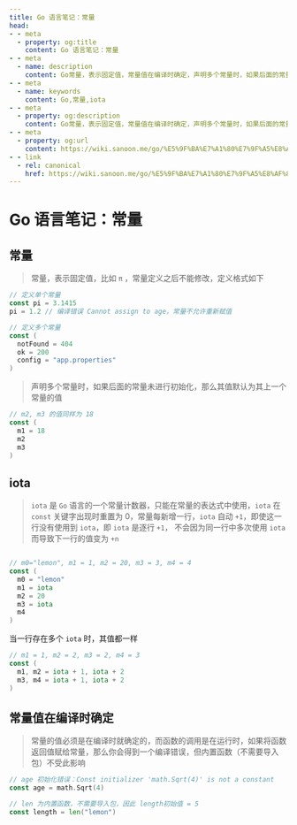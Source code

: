 ```yaml
---
title: Go 语言笔记：常量
head:
- - meta
  - property: og:title
    content: Go 语言笔记：常量
- - meta
  - name: description
    content: Go常量，表示固定值，常量值在编译时确定，声明多个常量时，如果后面的常量未进行初始化，那么其值默认为其上一个常量的值
- - meta
  - name: keywords
    content: Go,常量,iota
- - meta
  - property: og:description
    content: Go常量，表示固定值，常量值在编译时确定，声明多个常量时，如果后面的常量未进行初始化，那么其值默认为其上一个常量的值
- - meta
  - property: og:url
    content: https://wiki.sanoon.me/go/%E5%9F%BA%E7%A1%80%E7%9F%A5%E8%AF%86/%E5%B8%B8%E9%87%8F
- - link
  - rel: canonical
    href: https://wiki.sanoon.me/go/%E5%9F%BA%E7%A1%80%E7%9F%A5%E8%AF%86/%E5%B8%B8%E9%87%8F
---
```


# Go 语言笔记：常量

## 常量

> 常量，表示固定值，比如 `π` ，常量定义之后不能修改，定义格式如下

```go
// 定义单个常量
const pi = 3.1415
pi = 1.2 // 编译错误 Cannot assign to age，常量不允许重新赋值

// 定义多个常量
const (
  notFound = 404
  ok = 200
  config = "app.properties"
)
```

> 声明多个常量时，如果后面的常量未进行初始化，那么其值默认为其上一个常量的值

```go
// m2, m3 的值同样为 18
const (
  m1 = 18
  m2
  m3
)
```

  

## iota

> `iota` 是 `Go` 语言的一个常量计数器，只能在常量的表达式中使用，`iota` 在 `const` 关键字出现时重置为 0，常量每新增一行，`iota` 自动 `+1`，即使这一行没有使用到 `iota`，即 `iota` 是逐行 `+1`， 不会因为同一行中多次使用 `iota` 而导致下一行的值变为 `+n`

```go

// m0="lemon", m1 = 1, m2 = 20, m3 = 3, m4 = 4
const (
  m0 = "lemon"
  m1 = iota
  m2 = 20
  m3 = iota
  m4
)
```

当一行存在多个 `iota` 时，其值都一样

```go
// m1 = 1, m2 = 2, m3 = 2, m4 = 3
const (
  m1, m2 = iota + 1, iota + 2
  m3, m4 = iota + 1, iota + 2
)
```

  

## 常量值在编译时确定

> 常量的值必须是在编译时就确定的，而函数的调用是在运行时，如果将函数返回值赋给常量，那么你会得到一个编译错误，但内置函数（不需要导入包）不受此影响

```go
// age 初始化错误：Const initializer 'math.Sqrt(4)' is not a constant
const age = math.Sqrt(4) 

// len 为内置函数，不需要导入包，因此 length初始值 = 5
const length = len("lemon") 
```

  


